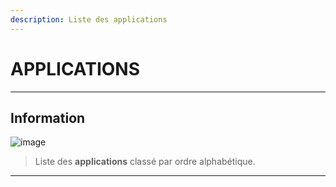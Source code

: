 ```yaml
---
description: Liste des applications
---
```


# <i class="fa-solid fa-list"></i> APPLICATIONS

---

## <i class="fa-solid fa-hashtag"></i> Information

![image](img/docusaurus.png)


> <i class="fa-solid fa-quote-left"></i> Liste des **applications** classé par ordre alphabétique. <i class="fa-solid fa-quote-left fa-rotate-180"></i>

----